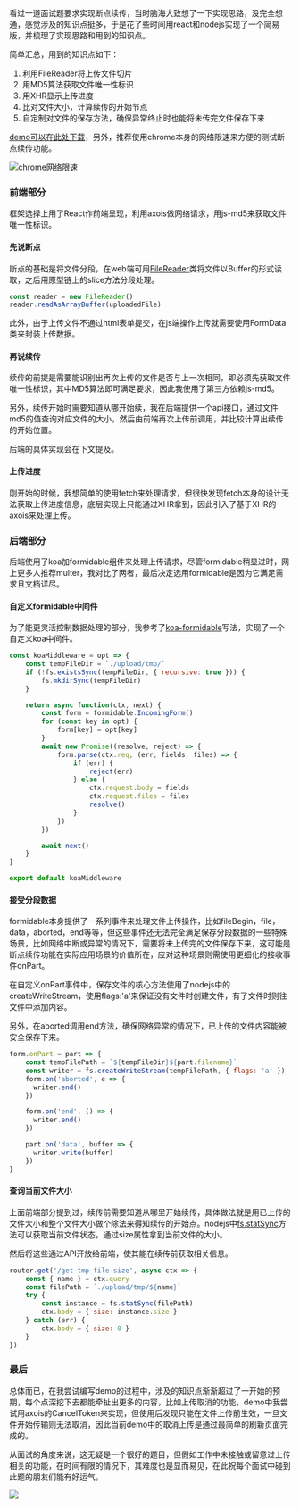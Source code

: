 看过一道面试题要求实现断点续传，当时脑海大致想了一下实现思路，没完全想通，感觉涉及的知识点挺多，于是花了些时间用react和nodejs实现了一个简易版，并梳理了实现思路和用到的知识点。

简单汇总，用到的知识点如下：
1. 利用FileReader将上传文件切片
2. 用MD5算法获取文件唯一性标识
3. 用XHR显示上传进度
4. 比对文件大小，计算续传的开始节点
5. 自定制对文件的保存方法，确保异常终止时也能将未传完文件保存下来

[demo可以在此处下载](https://github.com/twomeetings/resumable-upload-demo)，另外，推荐使用chrome本身的网络限速来方便的测试断点续传功能。

![chrome网络限速](https://user-gold-cdn.xitu.io/2020/6/11/172a060c655071e1?w=1338&h=510&f=png&s=179173)

### 前端部分
框架选择上用了React作前端呈现，利用axois做网络请求，用js-md5来获取文件唯一性标识。

#### 先说断点
断点的基础是将文件分段，在web端可用[FileReader](https://developer.mozilla.org/zh-CN/docs/Web/API/FileReader)类将文件以Buffer的形式读取，之后用原型链上的slice方法分段处理。

``` javascript
const reader = new FileReader()
reader.readAsArrayBuffer(uploadedFile)
```

此外，由于上传文件不通过html表单提交，在js端操作上传就需要使用FormData类来封装上传数据。

#### 再说续传
续传的前提是需要能识别出再次上传的文件是否与上一次相同，即必须先获取文件唯一性标识，其中MD5算法即可满足要求，因此我使用了第三方依赖js-md5。

另外，续传开始时需要知道从哪开始续，我在后端提供一个api接口，通过文件md5的值查询对应文件的大小，然后由前端再次上传前调用，并比较计算出续传的开始位置。

后端的具体实现会在下文提及。

#### 上传进度
刚开始的时候，我想简单的使用fetch来处理请求，但很快发现fetch本身的设计无法获取上传进度信息，底层实现上只能通过XHR拿到，因此引入了基于XHR的axois来处理上传。


### 后端部分
后端使用了koa加formidable组件来处理上传请求，尽管formidable稍显过时，网上更多人推荐multer，我对比了两者，最后决定选用formidable是因为它满足需求且文档详尽。

#### 自定义formidable中间件
为了能更灵活控制数据处理的部分，我参考了[koa-formidable](https://github.com/rkusa/koa-formidable/blob/master/index.js)写法，实现了一个自定义koa中间件。

``` javascript
const koaMiddleware = opt => {
	const tempFileDir = `./upload/tmp/`
	if (!fs.existsSync(tempFileDir, { recursive: true })) {
		fs.mkdirSync(tempFileDir)
	}

	return async function(ctx, next) {
		const form = formidable.IncomingForm()
		for (const key in opt) {
			form[key] = opt[key]
		}
		await new Promise((resolve, reject) => {
			form.parse(ctx.req, (err, fields, files) => {
				if (err) {
					reject(err)
				} else {
					ctx.request.body = fields
					ctx.request.files = files
					resolve()
				}
			})
		})

		await next()
	}
}

export default koaMiddleware
```

#### 接受分段数据
formidable本身提供了一系列事件来处理文件上传操作，比如fileBegin，file，data，aborted，end等等，但这些事件还无法完全满足保存分段数据的一些特殊场景，比如网络中断或异常的情况下，需要将未上传完的文件保存下来，这可能是断点续传功能在实际应用场景的价值所在，应对这种场景则需使用更细化的接收事件onPart。

在自定义onPart事件中，保存文件的核心方法使用了nodejs中的createWriteStream，使用flags:'a'来保证没有文件时创建文件，有了文件时则往文件中添加内容。

另外，在aborted调用end方法，确保网络异常的情况下，已上传的文件内容能被安全保存下来。

``` javascript
form.onPart = part => {
	const tempFilePath = `${tempFileDir}${part.filename}`
	const writer = fs.createWriteStream(tempFilePath, { flags: 'a' })
	form.on('aborted', e => {
	  writer.end()
	})

	form.on('end', () => {
	  writer.end()
	})

	part.on('data', buffer => {
	  writer.write(buffer)
	})
}
```


#### 查询当前文件大小
上面前端部分提到过，续传前需要知道从哪里开始续传，具体做法就是用已上传的文件大小和整个文件大小做个除法来得知续传的开始点。nodejs中[fs.statSync](https://nodejs.org/dist/latest-v12.x/docs/api/fs.html#fs_fs_stat_path_options_callback)方法可以获取当前文件状态，通过size属性拿到当前文件的大小。

然后将这些通过API开放给前端，使其能在续传前获取相关信息。
``` javascript
router.get('/get-tmp-file-size', async ctx => {
	const { name } = ctx.query
	const filePath = `./upload/tmp/${name}`
	try {
		const instance = fs.statSync(filePath)
		ctx.body = { size: instance.size }
	} catch (err) {
		ctx.body = { size: 0 }
	}
})
```

### 最后

总体而已，在我尝试编写demo的过程中，涉及的知识点渐渐超过了一开始的预期，每个点深挖下去都能牵扯出更多的内容，比如上传取消的功能，demo中我尝试用axois的CancelToken来实现，但使用后发现只能在文件上传前生效，一旦文件开始传输则无法取消，因此当前demo中的取消上传是通过最简单的刷新页面完成的。

从面试的角度来说，这无疑是一个很好的题目，但假如工作中未接触或留意过上传相关的功能，在时间有限的情况下，其难度也是显而易见，在此祝每个面试中碰到此题的朋友们能有好运气。



![](https://user-gold-cdn.xitu.io/2020/7/1/17308d9b3a7761ec?w=1702&h=806&f=png&s=162909)